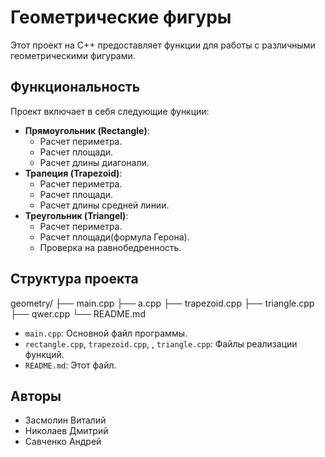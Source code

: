 # Геометрические фигуры

Этот проект на C++ предоставляет функции для работы с различными геометрическими фигурами.

## Функциональность

Проект включает в себя следующие функции:

* **Прямоугольник (Rectangle)**:
    * Расчет периметра.
    * Расчет площади.
    * Расчет длины диагонали.
* **Трапеция (Trapezoid)**:
    * Расчет периметра.
    * Расчет площади.
    * Расчет длины средней линии.
* **Треугольник (Triangel)**:
    * Расчет периметра.
    * Расчет площади(формула Герона).
    * Проверка на равнобедренность.


## Структура проекта

geometry/
├── main.cpp
├── a.cpp
├── trapezoid.cpp
├── triangle.cpp
├── qwer.cpp
└── README.md


* `main.cpp`: Основной файл программы.
* `rectangle.cpp`, `trapezoid.cpp`, , `triangle.cpp`: Файлы реализации функций.
* `README.md`: Этот файл.

## Авторы

* Засмолин Виталий
* Николаев Дмитрий
* Савченко Андрей
